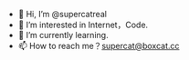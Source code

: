 - 👋 Hi, I’m @supercatreal
- 👀 I’m interested in Internet，Code.
- 🌱 I’m currently learning.
- 📫 How to reach me？supercat@boxcat.cc

<!---
supercatreal/supercatreal is a ✨ special ✨ repository because its `README.md` (this file) appears on your GitHub profile.
You can click the Preview link to take a look at your changes.
--->
